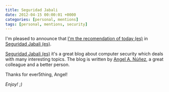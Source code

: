 ```yaml
---
title: Seguridad Jabali
date: 2012-04-15 00:00:01 +0000
categories: [personal, mentions]
tags: [personal, mentions, security]
---
```


I'm pleased to announce that [I'm the recomendation of today (es)](https://www.seguridadjabali.com/2012/04/recomendaciones-ruben-hortas-blog.html) in [Seguridad Jabali (es)](https://www.seguridadjabali.com).

[Seguridad Jabali (es)](https://www.seguridadjabali.com) it's a great blog about computer security which deals with many interesting topics. 
The blog is written by [Angel A. Núñez](linkedin.com/in/angel-a-nunez), a great colleague and a better person. 

Thanks for ever5thing, Angel!

_Enjoy! ;)_
